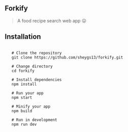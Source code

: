 ## Forkify

> A food recipe search web app :stuck_out_tongue:

## Installation

```shell

   # Clone the repository
   git clone https://github.com/sheygs13/forkify.git

   # Change directory
   cd forkify

   # Install dependencies
   npm install

   # Run your app
   npm start

   # Minify your app
   npm build

   # Run in development
   npm run dev

```
